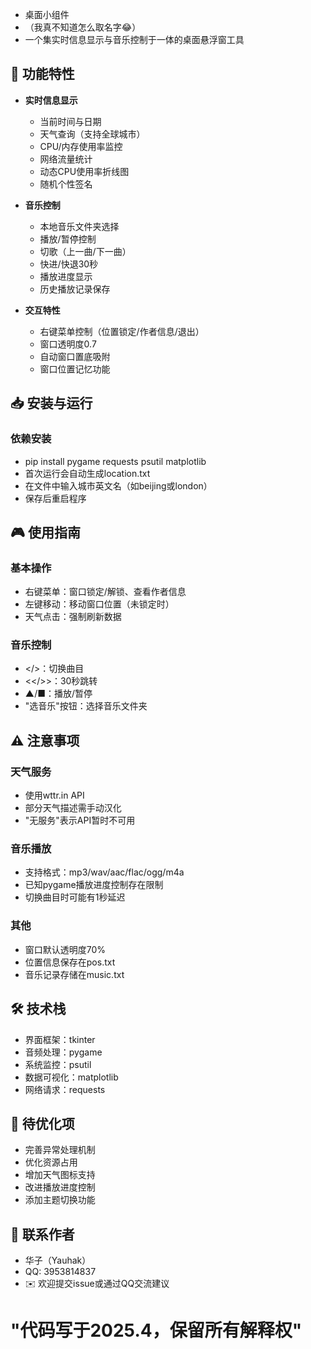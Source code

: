 - 桌面小组件
- （我真不知道怎么取名字😂）
- 一个集实时信息显示与音乐控制于一体的桌面悬浮窗工具

## 🌟 功能特性

- **实时信息显示**
  - 当前时间与日期
  - 天气查询（支持全球城市）
  - CPU/内存使用率监控
  - 网络流量统计
  - 动态CPU使用率折线图
  - 随机个性签名

- **音乐控制**
  - 本地音乐文件夹选择
  - 播放/暂停控制
  - 切歌（上一曲/下一曲）
  - 快进/快退30秒
  - 播放进度显示
  - 历史播放记录保存

- **交互特性**
  - 右键菜单控制（位置锁定/作者信息/退出）
  - 窗口透明度0.7
  - 自动窗口置底吸附
  - 窗口位置记忆功能

## 📥 安装与运行

### 依赖安装
  -  pip install pygame requests psutil matplotlib
  -  首次运行会自动生成location.txt
  -  在文件中输入城市英文名（如beijing或london）
  -  保存后重启程序

## 🎮 使用指南
### 基本操作
 - 右键菜单：窗口锁定/解锁、查看作者信息
 - 左键移动：移动窗口位置（未锁定时）
 - 天气点击：强制刷新数据

### 音乐控制
- </>：切换曲目
- <</>>：30秒跳转
- ▲/■：播放/暂停
- "选音乐"按钮：选择音乐文件夹

## ⚠️ 注意事项
### 天气服务
- 使用wttr.in API
- 部分天气描述需手动汉化
- "无服务"表示API暂时不可用

### 音乐播放
- 支持格式：mp3/wav/aac/flac/ogg/m4a
- 已知pygame播放进度控制存在限制
- 切换曲目时可能有1秒延迟

### 其他
- 窗口默认透明度70%
- 位置信息保存在pos.txt
- 音乐记录存储在music.txt

## 🛠️ 技术栈
- 界面框架：tkinter
- 音频处理：pygame
- 系统监控：psutil
- 数据可视化：matplotlib
- 网络请求：requests

## 📝 待优化项
- 完善异常处理机制
- 优化资源占用
- 增加天气图标支持
- 改进播放进度控制
- 添加主题切换功能

## 📧 联系作者
- 华子（Yauhak）
- QQ: 3953814837
- ✉️ 欢迎提交issue或通过QQ交流建议

# "代码写于2025.4，保留所有解释权"
